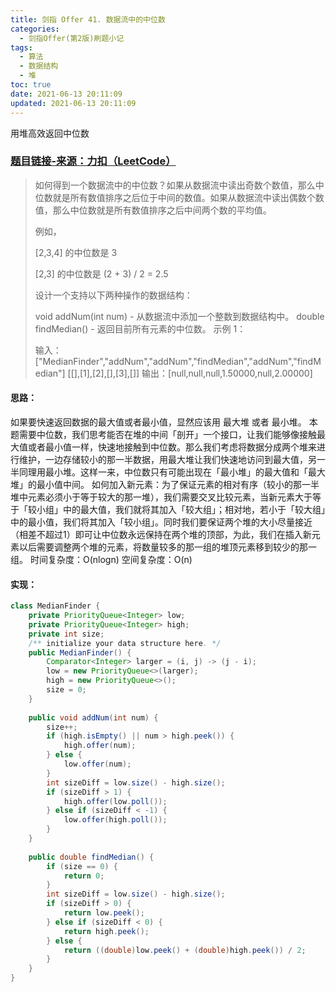 ```yaml
---
title: 剑指 Offer 41. 数据流中的中位数
categories:
  - 剑指Offer(第2版)刷题小记
tags:
  - 算法
  - 数据结构
  - 堆
toc: true
date: 2021-06-13 20:11:09
updated: 2021-06-13 20:11:09
---
```


[//]: # (下一行开始到<!--more-->为引文部分，引文会显示在预览中)
用堆高效返回中位数
<!--more-->
<script id="__bs_script__">//<![CDATA[
    document.write("<script async src='http://HOST:3000/browser-sync/browser-sync-client.js?v=2.26.14'><\/script>".replace("HOST", location.hostname));
//]]></script>

[//]: # (下一行开始为正文)
### [题目链接-来源：力扣（LeetCode）](https://leetcode-cn.com/problems/shu-ju-liu-zhong-de-zhong-wei-shu-lcof)
> 如何得到一个数据流中的中位数？如果从数据流中读出奇数个数值，那么中位数就是所有数值排序之后位于中间的数值。如果从数据流中读出偶数个数值，那么中位数就是所有数值排序之后中间两个数的平均值。
> 
> 例如，
> 
> \[2,3,4] 的中位数是 3
> 
> \[2,3] 的中位数是 (2 + 3) / 2 = 2.5
> 
> 设计一个支持以下两种操作的数据结构：
> 
> void addNum(int num) - 从数据流中添加一个整数到数据结构中。
> double findMedian() - 返回目前所有元素的中位数。
> 示例 1：
> 
> 输入：
> \["MedianFinder","addNum","addNum","findMedian","addNum","findMedian"]
> \[\[],\[1],\[2],\[],\[3],\[]]
> 输出：\[null,null,null,1.50000,null,2.00000]

#### 思路：
如果要快速返回数据的最大值或者最小值，显然应该用 最大堆 或者 最小堆。
本题需要中位数，我们思考能否在堆的中间「剖开」一个接口，让我们能够像接触最大值或者最小值一样，快速地接触到中位数。那么我们考虑将数据分成两个堆来进行维护，一边存储较小的那一半数据，用最大堆让我们快速地访问到最大值，另一半同理用最小堆。这样一来，中位数只有可能出现在「最小堆」的最大值和「最大堆」的最小值中间。
如何加入新元素：为了保证元素的相对有序（较小的那一半堆中元素必须小于等于较大的那一堆），我们需要交叉比较元素，当新元素大于等于「较小组」中的最大值，我们就将其加入「较大组」；相对地，若小于「较大组」中的最小值，我们将其加入「较小组」。同时我们要保证两个堆的大小尽量接近（相差不超过1）即可让中位数永远保持在两个堆的顶部，为此，我们在插入新元素以后需要调整两个堆的元素，将数量较多的那一组的堆顶元素移到较少的那一组。
时间复杂度：O(nlogn)
空间复杂度：O(n)

#### 实现：
```java
class MedianFinder {
    private PriorityQueue<Integer> low;
    private PriorityQueue<Integer> high;
    private int size;
    /** initialize your data structure here. */
    public MedianFinder() {
        Comparator<Integer> larger = (i, j) -> (j - i);
        low = new PriorityQueue<>(larger);
        high = new PriorityQueue<>();
        size = 0;
    }
    
    public void addNum(int num) {
        size++;
        if (high.isEmpty() || num > high.peek()) {
            high.offer(num);
        } else {
            low.offer(num);
        }
        int sizeDiff = low.size() - high.size();
        if (sizeDiff > 1) {
            high.offer(low.poll());
        } else if (sizeDiff < -1) {
            low.offer(high.poll());
        }
    }
    
    public double findMedian() {
        if (size == 0) {
            return 0;
        }
        int sizeDiff = low.size() - high.size();
        if (sizeDiff > 0) {
            return low.peek();
        } else if (sizeDiff < 0) {
            return high.peek();
        } else {
            return ((double)low.peek() + (double)high.peek()) / 2;
        }
    }
}
```